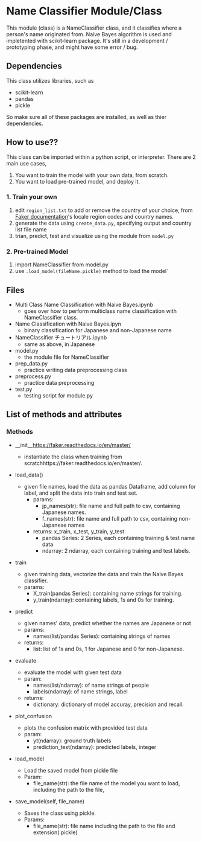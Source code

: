 # Name Classifier Module/Class

This module (class) is a NameClassifier class, and it classifies where a person's name originated from. 
Naive Bayes algorithm is used and impletented with scikit-learn package. 
It's still in a development / prototyping phase, and might have some error / bug.

## Dependencies
This class utilizes libraries, such as
- scikit-learn
- pandas
- pickle

So make sure all of these packages are installed, as well as thier dependencies. 

## How to use??
This class can be imported within a python script, or interpreter.
There are 2 main use cases, 
1. You want  to train the model with your own data, from scratch.
2. You want to load pre-trained model, and deploy it. 

### 1. Train your own
1. edit `region_list.txt` to add or remove the country of your choice, from [Faker documentation](https://faker.readthedocs.io/en/master/)'s locale region codes and country names.
2. generate the data using `create_data.py`, specifying output and country list file name
3. trian, predict, test and visualize using the module from `model.py`

### 2. Pre-trained Model
1. import NameClassifier from model.py
2. use `.load_model(fileName.pickle)` method to load the model`

## Files
- Multi Class Name Classification with Naive Bayes.ipynb
	* goes over how to perform multiclass name classification with NameClassifier class.
- Name Classification with Naive Bayes.ipyn
	* binary classification for Japanese and non-Japanese name
- NameClassifier チュートリアル.ipynb
	* same as above, in Japanese
- model.py
	* the module file for NameClassifier
- prep_data.py
	* practice writing data preprocessing class
- preprocess.py
	* practice data preprocessing
- test.py
	* testing script for module.py
## List of methods and attributes
### Methods
- \__init__https://faker.readthedocs.io/en/master/
    - instantiate the class when training from scratchhttps://faker.readthedocs.io/en/master/.
    
- load_data()
    - given file names, load the data as pandas Dataframe, add column for label, and split the data into train and test set.
        - params:
            - jp_names(str): file name and full path to csv, containing Japanese names.
            - f_names(str): file name and full path to csv, containing non-Japanese names
        - returns: x_train, x_test, y_train, y_test
            - pandas Series: 2 Series, each containing training & test name data
            - ndarray: 2 ndarray, each containing training and test labels. 
- train
    - given training data, vectorize the data and train the Naive Bayes classifier.
    - params:
        - X_train(pandas Series): containing name strings for training.
        - y_train(ndarray): containing labels, 1s and 0s for training.
    
- predict
    - given names' data, predict whether the names are Japanese or not
    - params:
        - names(list/pandas Series): containing strings of names
    - returns:
        - list: list of 1s and 0s, 1 for Japanese and 0 for non-Japanese.

- evaluate
    - evaluate the model with given test data
    - param:
        - names(list/ndarray): of name strings of people
        - labels(ndarray): of name strings, label
    - returns: 
        - dictionary: dictionary of model accuray, precision and recall.

- plot_confusion
    - plots the confusion matrix with provided test data
    - param:
        - yt(ndarray): ground truth labels
        - prediction_test(ndarray): predicted labels, integer

- load_model
    - Load the saved model from pickle file
    - Param:
        - file_name(str): the file name of the model you want to load, including the path to the file,
        
- save_model(self, file_name)
    - Saves the class using pickle. 
    - Params:
        - file_name(str): file name including the path to the file and extension(.pickle) 

